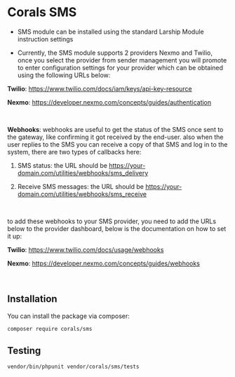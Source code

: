 # Corals SMS

- SMS module can be installed using the standard Larship Module instruction settings

- Currently, the SMS module supports 2 providers Nexmo and Twilio, once you select the provider from sender management you will promote to enter configuration settings for your provider which can be obtained using the following URLs below:

<strong>Twilio</strong>: https://www.twilio.com/docs/iam/keys/api-key-resource

<strong>Nexmo</strong>: https://developer.nexmo.com/concepts/guides/authentication

<p>&nbsp;</p>

<strong>Webhooks</strong>:  webhooks are useful to get the status of the SMS once sent to the gateway, like confirming it got received by the end-user. also when the user replies to the SMS you can receive a copy of that SMS and log in to the system, there are two types of callbacks here:

1. SMS status: the URL should be https://your-domain.com/utilities/webhooks/sms_delivery

2. Receive SMS messages: the URL should be https://your-domain.com/utilities/webhooks/sms_receive

<p>&nbsp;</p>

to add these webhooks to your SMS provider, you need to add the URLs below to the provider dashboard, below is the documentation on how to set it up:


<strong>Twilio</strong>: https://www.twilio.com/docs/usage/webhooks

<strong>Nexmo</strong>: https://developer.nexmo.com/concepts/guides/webhooks

<p>&nbsp;</p>

## Installation

You can install the package via composer:

```bash
composer require corals/sms
```

## Testing

```bash
vendor/bin/phpunit vendor/corals/sms/tests 
```
